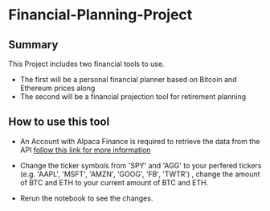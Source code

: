 # Financial-Planning-Project
## Summary 

This Project includes two financial tools to use.
- The first will be a personal financial planner based on Bitcoin and Ethereum prices along 
- The second will be a financial projection tool for retirement planning

## How to use this tool 
- An Account with Alpaca Finance is required to retrieve the data from the API  [follow this link for more information](https://alpaca.markets/)

- Change the ticker symbols from 'SPY' and 'AGG' to your perfered tickers (e.g. 'AAPL', 'MSFT', 'AMZN', 'GOOG', 'FB', 'TWTR') , change the amount of BTC and ETH to your current amount of BTC and ETH. 
- Rerun the notebook to see the changes.
